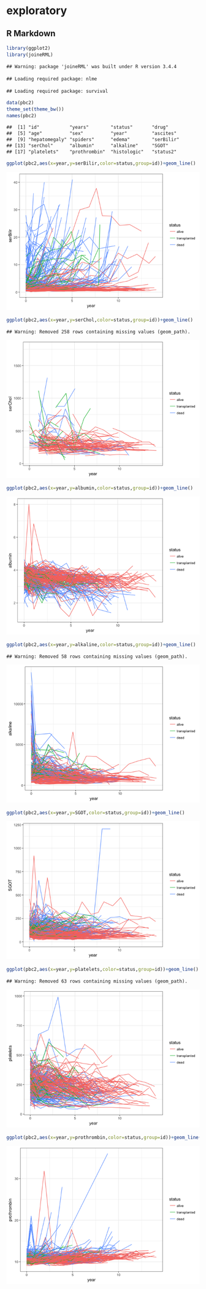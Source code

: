 exploratory
================

R Markdown
----------

``` r
library(ggplot2)
library(joineRML)
```

    ## Warning: package 'joineRML' was built under R version 3.4.4

    ## Loading required package: nlme

    ## Loading required package: survival

``` r
data(pbc2)
theme_set(theme_bw())
names(pbc2)
```

    ##  [1] "id"           "years"        "status"       "drug"        
    ##  [5] "age"          "sex"          "year"         "ascites"     
    ##  [9] "hepatomegaly" "spiders"      "edema"        "serBilir"    
    ## [13] "serChol"      "albumin"      "alkaline"     "SGOT"        
    ## [17] "platelets"    "prothrombin"  "histologic"   "status2"

``` r
ggplot(pbc2,aes(x=year,y=serBilir,color=status,group=id))+geom_line()
```

![](exploratory_files/figure-markdown_github/cars-1.png)

``` r
ggplot(pbc2,aes(x=year,y=serChol,color=status,group=id))+geom_line()
```

    ## Warning: Removed 258 rows containing missing values (geom_path).

![](exploratory_files/figure-markdown_github/cars-2.png)

``` r
ggplot(pbc2,aes(x=year,y=albumin,color=status,group=id))+geom_line()
```

![](exploratory_files/figure-markdown_github/cars-3.png)

``` r
ggplot(pbc2,aes(x=year,y=alkaline,color=status,group=id))+geom_line()
```

    ## Warning: Removed 58 rows containing missing values (geom_path).

![](exploratory_files/figure-markdown_github/cars-4.png)

``` r
ggplot(pbc2,aes(x=year,y=SGOT,color=status,group=id))+geom_line()
```

![](exploratory_files/figure-markdown_github/cars-5.png)

``` r
ggplot(pbc2,aes(x=year,y=platelets,color=status,group=id))+geom_line()
```

    ## Warning: Removed 63 rows containing missing values (geom_path).

![](exploratory_files/figure-markdown_github/cars-6.png)

``` r
ggplot(pbc2,aes(x=year,y=prothrombin,color=status,group=id))+geom_line()
```

![](exploratory_files/figure-markdown_github/cars-7.png)
